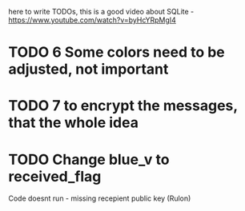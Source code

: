 here to write TODOs,
this is a good video about SQLite - https://www.youtube.com/watch?v=byHcYRpMgI4

# TODO 6 Some colors need to be adjusted, not important
# TODO 7 to encrypt the messages, that the whole idea
# TODO Change blue_v to received_flag
Code doesnt run - missing recepient public key (Rulon)
